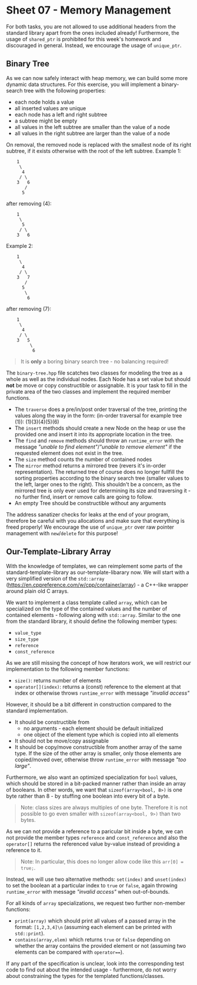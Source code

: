 # Sheet 07 - Memory Management

For both tasks, you are not allowed to use additional headers from the standard library apart from the ones included already!
Furthermore, the usage of `shared_ptr` is prohibited for this week's homework and discouraged in general. 
Instead, we encourage the usage of `unique_ptr`.

## Binary Tree

As we can now safely interact with heap memory, we can build some more dynamic data structures.
For this exercise, you will implement a binary-search tree with the following properties:
 - each node holds a value
 - all inserted values are unique
 - each node has a left and right subtree
 - a subtree might be empty
 - all values in the left subtree are smaller than the value of a node
 - all values in the right subtree are larger than the value of a node

On removal, the removed node is replaced with the smallest node of its right subtree, if it exists otherwise with the root of the left subtree.
Example 1:
```
    1
     \
      4
     / \
    3   6
       /
      5
```
after removing (4):
```
    1
     \
      5
     / \
    3   6
```
Example 2:
```
    1
     \
      4
     / \
    3   7
       /
      5
       \
        6
```
after removing (7):
```
    1
     \
      4
     / \
    3   5
         \
          6
```
> It is __only__ a boring binary search tree - no balancing required!

The `binary-tree.hpp` file scatches two classes for modeling the tree as a whole as well as the individual nodes. 
Each Node has a set value but should __not__ be move or copy constructible or assignable.
It is your task to fill in the private area of the two classes and implement the required member functions.

- The `traverse` does a pre/in/post order traversal of the tree, printing the values along the way in the form: (in-order traversal for example tree (1)): (1)(3)(4)(5)(6)
- The `insert` methods should create a new Node on the heap or use the provided one and insert it into its appropriate location in the tree.
- The `find` and `remove` methods should throw an `runtime_error` with the message _"unable to find element"_/_"unable to remove element"_ if the requested element does not exist in the tree.
- The `size` method counts the number of contained nodes
- The `mirror` method returns a mirrored tree (revers it's in-order representation). 
The returned tree of course does no longer fullfill the sorting properties according to the binary search tree (smaller values to the left, larger ones to the right). 
This shouldn't be a concern, as the mirrored tree is only ever used for determining its size and traversing it - no further find, insert or remove calls are going to follow.
- An empty Tree should be constructible without any arguments

The address sanatizer checks for leaks at the end of your program, therefore be careful with you allocations and make sure that everything is freed properly! 
We encourage the use of `unique_ptr` over raw pointer management with `new`/`delete` for this purpose!


## Our-Template-Library Array

With the knowledge of templates, we can reimplement some parts of the standard-template-library as our-template-libarary now.
We will start with a very simplified version of the `std::array` (https://en.cppreference.com/w/cpp/container/array) - a C++-like wrapper around plain old C arrays.

We want to implement a class template called `array`, which can be specialized on the type of the contained values and the number of contained elements - following along with `std::array`.
Similar to the one from the standard library, it should define the following member types:
- `value_type`
- `size_type`
- `reference`
- `const_reference`

As we are still missing the concept of how iterators work, we will restrict our implementation to the following member functions:
 - `size()`: returns number of elements
 - `operator[](index)`: returns a (const) reference to the element at that index or otherwise throws `runtime_error` with message _"invalid access"_

However, it should be a bit different in construction compared to the standard implementation. 
- It should be constructible from
  + no arguments - each element should be default initialized
  + one object of the element type which is copied into all elements
- It should not be move/copy assignable
- It should be copy/move constructible from another array of the same type. If the size of the other array is smaller, only those elements are copied/moved over, otherwise throw `runtime_error` with message _"too large"_.

Furthermore, we also want an optimized specialization for `bool` values, which should be stored in a bit-packed manner rather than inside an array of booleans.
In other words, we want that `sizeof(array<bool, 8>)` is one byte rather than 8 - by stuffing one boolean into every bit of a byte.

> Note: class sizes are always multiples of one byte. Therefore it is not possible to go even smaller with `sizeof(array<bool, 9>)` than two bytes.

As we can not provide a reference to a paricular bit inside a byte, we can not provide the member types `reference` and `const_reference` and also the `operator[]` returns the referenced value by-value instead of providing a reference to it.

> Note: In particular, this does no longer allow code like this `arr[0] = true;`.

Instead, we will use two alternative methods: `set(index)` and `unset(index)` to set the boolean at a particular index to `true` or `false`, again throwing `runtime_error` with message _"invalid access"_ when out-of-bounds.


For all kinds of `array` specializations, we request two further non-member functions:
 - `print(array)` which should print all values of a passed array in the format: `[1,2,3,4]\n` (assuming each element can be printed with `std::print`).
 - `contains(array,elem)` which returns `true` or `false` depending on whether the array contains the provided element or not (assuming two elements can be compared with `operator==`).

If any part of the specification is unclear, look into the corresponding test code to find out about the intended usage - furthermore, do not worry about constraining the types for the templated functions/classes.

